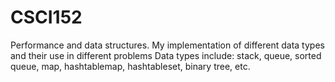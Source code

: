 # CSCI152
Performance and data structures. 
My implementation of different data types and their use in different problems
Data types include: stack, queue, sorted queue, map, hashtablemap, hashtableset, binary tree, etc.
